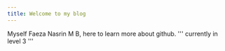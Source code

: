 ```yaml
---
title: Welcome to my blog
---
```

Myself Faeza Nasrin M B, here to learn more about github.
''' currently in level 3 '''
